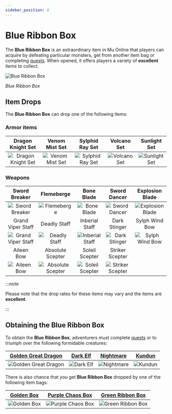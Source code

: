 ```yaml
---
sidebar_position: 4
---
```


# Blue Ribbon Box

The **Blue Ribbon Box** is an extraordinary item in Mu Online that players can acquire by defeating particular monsters, get from another item bag or completing [quests](/gameplay-systems/quest-system). When opened, it offers players a variety of **excellent** items to collect.

![Blue Ribbon Box](/img/items/item-bags/box-of-blue-ribbon.png)

_Blue Ribbon Box_

## Item Drops

The **Blue Ribbon Box** can drop one of the following items:

### Armor items

|                      Dragon Knight Set                       |                     Venom Mist Set                     |                     Sylphid Ray Set                      |                   Volcano Set                    |                    Sunlight Set                    |
| :----------------------------------------------------------: | :----------------------------------------------------: | :------------------------------------------------------: | :----------------------------------------------: | :------------------------------------------------: |
| ![Dragon Knight Set](/img/items/armors/dk/dragon-knight.png) | ![Venom Mist Set](/img/items/armors/dw/venom-mist.png) | ![Sylphid Ray Set](/img/items/armors/fe/sylphid-ray.png) | ![Volcano Set](/img/items/armors/mg/volcano.png) | ![Sunlight Set](/img/items/armors/dl/sunlight.png) |

### Weapons

|                         Sword Breaker                         |                          Flemeberge                           |                        Bone Blade                         |                        Sword Dancer                         |                      Explosion Blade                      |
| :-----------------------------------------------------------: | :-----------------------------------------------------------: | :-------------------------------------------------------: | :---------------------------------------------------------: | :-------------------------------------------------------: |
|     ![Sword Breaker](/img/items/swords/sword-breaker.png)     |        ![Flemeberge](/img/items/swords/flameberge.png)        |      ![Bone Blade](/img/items/swords/bone-blade.png)      |     ![Sword Dancer](/img/items/swords/sword-dancer.png)     | ![Explosion Blade](/img/items/swords/explosion-blade.png) |
|                       Grand Viper Staff                       |                         Deadly Staff                          |                      Inberial Staff                       |                        Dark Stinger                         |                      Sylph Wind Bow                       |
| ![Grand Viper Staff](/img/items/staffs/grand-viper-staff.png) |      ![Deadly Staff](/img/items/staffs/deadly-staff.png)      |  ![Inberial Staff](/img/items/staffs/inberial-staff.png)  |      ![Dark Stinger](/img/items/bows/dark-stinger.png)      |   ![Sylph Wind Bow](/img/items/bows/sylph-wind-bow.png)   |
|                          Aileen Bow                           |                       Absolute Scepter                        |                      Soleil Scepter                       |                       Striker Scepter                       |                                                           |
|         ![Aileen Bow](/img/items/bows/aileen-bow.png)         | ![Absolute Scepter](/img/items/scepters/absolute-scepter.png) | ![Soleil Scepter](/img/items/scepters/soleil-scepter.png) | ![Striker Scepter](/img/items/scepters/striker-scepter.png) |                                                           |

:::note

Please note that the drop rates for these items may vary and the items are **excellent**.

:::

## Obtaining the Blue Ribbon Box

To obtain the **Blue Ribbon Box**, adventurers must complete [quests](/gameplay-systems/quest-system) or to triumph over the following formidable creatures:

|    [Golden Great Dragon](/special-monsters/invasions/golden-great-dragon)    | [Dark Elf](/special-monsters/event-exclusive/dark-elf) |     [Nightmare](/special-monsters/bosses/nightmare)      | [Kundun](/special-monsters/bosses/kundun)  |
| :--------------------------------------------------------------------------: | :----------------------------------------------------: | :------------------------------------------------------: | :----------------------------------------: |
| ![Golden Great Dragon](/img/monsters/special/golden/golden-great-dragon.jpg) | ![Dark Elf](/img/monsters/special/others/dark-elf.jpg) | ![Nightmare](/img/monsters/special/bosses/nightmare.jpg) | ![Kundun](/img/monsters/kalima/kundun.jpg) |

There is also chance that you get **Blue Ribbon Box** dropped by one of the following item bags:

|   [Golden Box](/items/item-bags/misc/golden-box)   |   [Purple Chaos Box](/items/item-bags/misc/purple-chaos-box)   |     [Green Ribbon Box](/items/item-bags/exc/green-ribbon-box)     |
| :------------------------------------------------: | :------------------------------------------------------------: | :---------------------------------------------------------------: |
| ![Golden Box](/img/items/item-bags/golden-box.png) | ![Purple Chaos Box](/img/items/item-bags/purple-chaos-box.png) | ![Green Ribbon Box](/img/items/item-bags/box-of-green-ribbon.png) |
